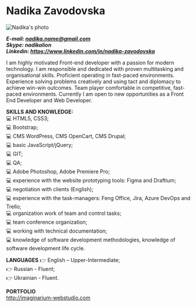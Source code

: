 # Nadika Zavodovska  

![Nadika's photo](https://mir-s3-cdn-cf.behance.net/user/115/3dd8bf78325705.592c825dd193c.jpg)

***E-mail: nadika.name@gmail.com  
Skype: nadikalion  
Linkedin: https://www.linkedin.com/in/nadika-zavodovska***  

I am highly motivated Front-end developer with a passion for modern technology. I am responsible and dedicated with proven multitasking and organisational skills. Proficient operating in fast-paced environments. Experience solving problems creatively and using tact and diplomacy to achieve win-win outcomes. Team player comfortable in competitive, fast-paced environments. Currently I am open to new opportunities as a Front End Developer and Web Developer.  

**SKILLS AND KNOWLEDGE:**   
:computer:	HTML5, CSS3;  
:computer:	Bootstrap;  
:computer:	CMS WordPress, CMS OpenCart, CMS Drupal;  
:computer:	basic JavaScript/jQuery;  
:computer:	GIT;  
:computer:	QA;  
:computer:	Adobe Photoshop, Adobe Premiere Pro;  
:computer:	experience with the website prototyping tools: Figma and Draftium;  
:computer:	negotiation with clients (English);  
:computer:	experience with the task-managers: Feng Office, Jira, Azure DevOps and Trello;  
:computer:	organization work of team and control tasks;  
:computer:	team conference organization;  
:computer:	working with technical documentation;  
:computer:	knowledge of software development methodologies, knowledge of software development life cycle.  

**LANGUAGES**
:point_right:	English – Upper-Intermediate;  
:point_right:	Russian - Fluent;  
:point_right:	Ukrainian - Fluent.  

**PORTFOLIO**  
http://imaginarium-webstudio.com 



